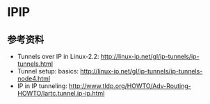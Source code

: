 # IPIP

## 参考资料

* Tunnels over IP in Linux-2.2: http://linux-ip.net/gl/ip-tunnels/ip-tunnels.html
* Tunnel setup: basics: http://linux-ip.net/gl/ip-tunnels/ip-tunnels-node4.html
* IP in IP tunneling: http://www.tldp.org/HOWTO/Adv-Routing-HOWTO/lartc.tunnel.ip-ip.html